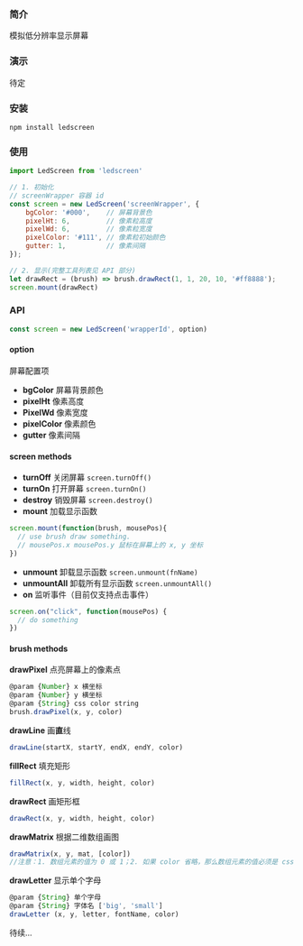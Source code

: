 ### 简介
模拟低分辨率显示屏幕

### 演示
待定

### 安装
`npm install ledscreen`

### 使用
``` javascript
import LedScreen from 'ledscreen'

// 1. 初始化
// screenWrapper 容器 id
const screen = new LedScreen('screenWrapper', {
    bgColor: '#000',    // 屏幕背景色
    pixelHt: 6,         // 像素粒高度
    pixelWd: 6,         // 像素粒宽度
    pixelColor: '#111', // 像素粒初始颜色
    gutter: 1,          // 像素间隔
});

// 2. 显示(完整工具列表见 API 部分)
let drawRect = (brush) => brush.drawRect(1, 1, 20, 10, '#ff8888');
screen.mount(drawRect)
```

### API
``` javascript
const screen = new LedScreen('wrapperId', option)
```

#### option
屏幕配置项
- **bgColor** 屏幕背景颜色
- **pixelHt** 像素高度
- **PixelWd** 像素宽度
- **pixelColor** 像素颜色
- **gutter** 像素间隔

#### screen methods
- **turnOff** 关闭屏幕
`screen.turnOff()`
- **turnOn** 打开屏幕
`screen.turnOn()`
- **destroy** 销毁屏幕
`screen.destroy()`
- **mount** 加载显示函数
``` javascript
screen.mount(function(brush, mousePos){
  // use brush draw something.
  // mousePos.x mousePos.y 鼠标在屏幕上的 x, y 坐标
})
```
- **unmount** 卸载显示函数
`screen.unmount(fnName)`
- **unmountAll** 卸载所有显示函数
`screen.unmountAll()`
- **on** 监听事件（目前仅支持点击事件）
``` javascript
screen.on("click", function(mousePos) {
  // do something
})
```
#### brush methods
**drawPixel** 点亮屏幕上的像素点
``` javascript
@param {Number} x 横坐标
@param {Number} y 横坐标
@param {String} css color string
brush.drawPixel(x, y, color)
```
**drawLine** 画**直**线
``` javascript
drawLine(startX, startY, endX, endY, color)
```
**fillRect** 填充矩形
``` javascript
fillRect(x, y, width, height, color)
```
**drawRect** 画矩形框
``` javascript
drawRect(x, y, width, height, color)
```
**drawMatrix** 根据二维数组画图
``` javascript
drawMatrix(x, y, mat, [color])
//注意：1. 数组元素的值为 0 或 1；2. 如果 color 省略，那么数组元素的值必须是 css color string
```
**drawLetter** 显示单个字母
``` javascript
@param {String} 单个字母
@param {String} 字体名 ['big', 'small']
drawLetter (x, y, letter, fontName, color)
```
待续...
